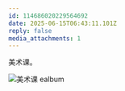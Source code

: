```yaml
---
id: 114686020229564692
date: 2025-06-15T06:43:11.101Z
reply: false
media_attachments: 1
---
```


美术课。

![美术课
ealbum](https://files.e5n.cc/media_attachments/files/114/686/018/107/499/994/original/c4712b0c75d9952b.jpg)
